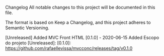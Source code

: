 Changelog
All notable changes to this project will be documented in this file.

The format is based on Keep a Changelog, and this project adheres to Semantic Versioning.

[Unreleased]
Added
MVC
Front HTML
[0.1.0] - 2020-06-15
Added
Escopo do projeto
[Unreleased]: [0.1.0]: https://github.com/rafaellevissa/mvcconc/releases/tag/v0.1.0